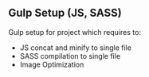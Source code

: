 ## Gulp Setup (JS, SASS)

Gulp setup for project which requires to:
* JS concat and minify to single file
* SASS compilation to single file
* Image Optimization